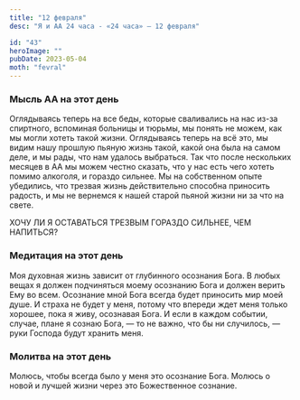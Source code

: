 ```yaml
---
title: "12 февраля"
desc: "Я и АА 24 часа - «24 часа» — 12 февраля"

id: "43"
heroImage: ""
pubDate: 2023-05-04
moth: "fevral"
---
```


### Мысль АА на этот день

Оглядываясь теперь на все беды, которые сваливались на нас из-за спиртного,
вспоминая больницы и тюрьмы, мы понять не можем, как мы могли хотеть такой
жизни. Оглядываясь теперь на всё это, мы видим нашу прошлую пьяную жизнь
такой, какой она была на самом деле, и мы рады, что нам удалось выбраться. Так
что после нескольких месяцев в АА мы можем честно сказать, что у нас есть чего
хотеть помимо алкоголя, и гораздо сильнее. Мы на собственном опыте убедились,
что трезвая жизнь действительно способна приносить радость, и мы не вернемся к
нашей старой пьяной жизни ни за что на свете.

ХОЧУ ЛИ Я ОСТАВАТЬСЯ ТРЕЗВЫМ ГОРАЗДО СИЛЬНЕЕ, ЧЕМ НАПИТЬСЯ?

### Медитация на этот день

Моя духовная жизнь зависит от глубинного осознания Бога. В любых вещах я
должен подчиняться моему осознанию Бога и должен верить Ему во всем. Осознание
мной Бога всегда будет приносить мир моей душе. И страха не будет у меня,
потому что впереди ждет меня только хорошее, пока я живу, осознавая Бога. И
если в каждом событии, случае, плане я сознаю Бога, — то не важно, что бы ни
случилось, — руки Господа будут хранить меня.

### Молитва на этот день

Молюсь, чтобы всегда было у меня это осознание Бога. Молюсь о новой и лучшей
жизни через это Божественное сознание.
